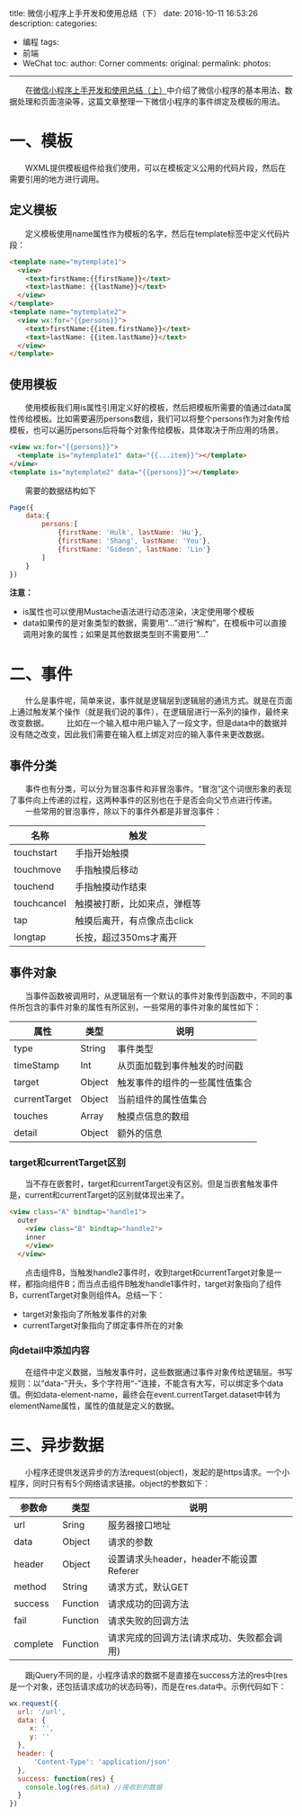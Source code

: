 title: 微信小程序上手开发和使用总结（下）
date: 2016-10-11 16:53:26
description:
categories:
- 编程
tags:
- 前端
- WeChat
toc:
author: Corner
comments:
original:
permalink:
photos:
---
　　在[微信小程序上手开发和使用总结（上）](//xieyufei.com/2016/10/09/Front-Tiny-WeChat.html)中介绍了微信小程序的基本用法、数据处理和页面渲染等，这篇文章整理一下微信小程序的事件绑定及模板的用法。
<!-- more -->

# 一、模板
　　WXML提供模板组件给我们使用，可以在模板定义公用的代码片段，然后在需要引用的地方进行调用。

## 定义模板
　　定义模板使用name属性作为模板的名字，然后在template标签中定义代码片段：

```html
<template name="mytemplate1">
  <view>
    <text>firstName:{{firstName}}</text>
    <text>lastName: {{lastName}}</text>
  </view>
</template>
<template name="mytemplate2">
  <view wx:for="{{persons}}">
  	<text>firstName:{{item.firstName}}</text>
    <text>lastName: {{item.lastName}}</text>
  </view>
</template>
```

## 使用模板
　　使用模板我们用is属性引用定义好的模板，然后把模板所需要的值通过data属性传给模板。比如需要遍历persons数组，我们可以将整个persons作为对象传给模板，也可以遍历persons后将每个对象传给模板，具体取决于所应用的场景。

```html
<view wx:for="{{persons}}">
  <template is="mytemplate1" data="{{...item}}"></template>
</view>
<template is="mytemplate2" data="{{persons}}"></template>
```

　　需要的数据结构如下
```javascript
Page({
	data:{
		persons:[
			{firstName: 'Hulk', lastName: 'Hu'},
	    	{firstName: 'Shang', lastName: 'You'},
	    	{firstName: 'Gideon', lastName: 'Lin'}
		]
	}
})
```

**注意：**

* is属性也可以使用Mustache语法进行动态渲染，决定使用哪个模板
* data如果传的是对象类型的数据，需要用“...”进行“解构”，在模板中可以直接调用对象的属性；如果是其他数据类型则不需要用“...”

# 二、事件
　　什么是事件呢，简单来说，事件就是逻辑层到逻辑层的通讯方式。就是在页面上通过触发某个操作（就是我们说的事件），在逻辑层进行一系列的操作，最终来改变数据。
　　比如在一个输入框中用户输入了一段文字，但是data中的数据并没有随之改变，因此我们需要在输入框上绑定对应的输入事件来更改数据。

## 事件分类
　　事件也有分类，可以分为冒泡事件和非冒泡事件。“冒泡”这个词很形象的表现了事件向上传递的过程，这两种事件的区别也在于是否会向父节点进行传递。
　　一些常用的冒泡事件，除以下的事件外都是非冒泡事件：

|     名称     |            触发              |
|       -      |             -                |
| touchstart   | 手指开始触摸                 |
| touchmove    | 手指触摸后移动               |
| touchend     | 手指触摸动作结束             |
| touchcancel  | 触摸被打断，比如来点，弹框等 |
|    tap       | 触摸后离开，有点像点击click  |
|   longtap    |    长按，超过350ms才离开     |

## 事件对象
　　当事件函数被调用时，从逻辑层有一个默认的事件对象传到函数中，不同的事件所包含的事件对象的属性有所区别，一些常用的事件对象的属性如下：

|     属性     |     类型    |    说明              |
|       -      |      -      |     -                |
|   type       |    String   |   事件类型           |
|   timeStamp  |    Int      |从页面加载到事件触发的时间戳|
|   target     |   Object    |触发事件的组件的一些属性值集合|
|currentTarget |   Object    | 当前组件的属性值集合  |
|   touches    |   Array     | 触摸点信息的数组      |
|   detail     |   Object    |  额外的信息         |

### target和currentTarget区别
　　当不存在嵌套时，target和currentTarget没有区别。但是当嵌套触发事件是，current和currentTarget的区别就体现出来了。

```html
<view class="A" bindtap="handle1">
  outer
    <view class="B" bindtap="handle2">
    inner
    </view>
  </view>
```

　　点击组件B，当触发handle2事件时，收到target和currentTarget对象是一样，都指向组件B；而当点击组件B触发handle1事件时，target对象指向了组件B，currentTarget对象则组件A。总结一下：

* target对象指向了所触发事件的对象
* currentTarget对象指向了绑定事件所在的对象

### 向detail中添加内容
　　在组件中定义数据，当触发事件时，这些数据通过事件对象传给逻辑层。书写规则：以“data-”开头，多个字符用“-”连接，不能含有大写，可以绑定多个data值。例如data-element-name，最终会在event.currentTarget.dataset中转为elementName属性，属性的值就是定义的数据。

# 三、异步数据
　　小程序还提供发送异步的方法request(object)，发起的是https请求。一个小程序，同时只有有5个网络请求链接。object的参数如下：

| 参数命 | 类型 | 说明 |
| - | - | - |
| url  | Sring  | 服务器接口地址 |
| data  | Object  | 请求的参数 |
| header  | Object | 设置请求头header，header不能设置Referer |
| method  | String  | 请求方式，默认GET |
| success  | Function  | 请求成功的回调方法 |
| fail  | Function  | 请求失败的回调方法 |
| complete  | Function  | 请求完成的回调方法(请求成功、失败都会调用) |

　　跟jQuery不同的是，小程序请求的数据不是直接在success方法的res中(res是一个对象，还包括请求成功的状态码等)，而是在res.data中。示例代码如下：

```javascript
wx.request({
  url: '/url',
  data: {
     x: '',
     y: ''
  },
  header: {
      'Content-Type': 'application/json'
  },
  success: function(res) {
    console.log(res.data) //接收到的数据
  }
})
```


